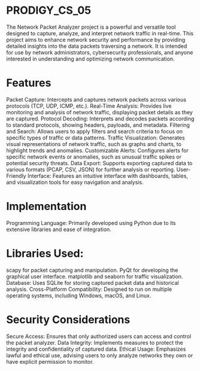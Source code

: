 # PRODIGY_CS_05

The Network Packet Analyzer project is a powerful and versatile tool designed to capture, analyze, and interpret network traffic in real-time. This project aims to enhance network security and performance by providing detailed insights into the data packets traversing a network. It is intended for use by network administrators, cybersecurity professionals, and anyone interested in understanding and optimizing network communication.

# Features
Packet Capture: Intercepts and captures network packets across various protocols (TCP, UDP, ICMP, etc.).
Real-Time Analysis: Provides live monitoring and analysis of network traffic, displaying packet details as they are captured.
Protocol Decoding: Interprets and decodes packets according to standard protocols, showing headers, payloads, and metadata.
Filtering and Search: Allows users to apply filters and search criteria to focus on specific types of traffic or data patterns.
Traffic Visualization: Generates visual representations of network traffic, such as graphs and charts, to highlight trends and anomalies.
Customizable Alerts: Configures alerts for specific network events or anomalies, such as unusual traffic spikes or potential security threats.
Data Export: Supports exporting captured data to various formats (PCAP, CSV, JSON) for further analysis or reporting.
User-Friendly Interface: Features an intuitive interface with dashboards, tables, and visualization tools for easy navigation and analysis.
# Implementation
Programming Language: Primarily developed using Python due to its extensive libraries and ease of integration.
# Libraries Used:
scapy for packet capturing and manipulation.
PyQt for developing the graphical user interface.
matplotlib and seaborn for traffic visualization.
Database: Uses SQLite for storing captured packet data and historical analysis.
Cross-Platform Compatibility: Designed to run on multiple operating systems, including Windows, macOS, and Linux.
# Security Considerations
Secure Access: Ensures that only authorized users can access and control the packet analyzer.
Data Integrity: Implements measures to protect the integrity and confidentiality of captured data.
Ethical Usage: Emphasizes lawful and ethical use, advising users to only analyze networks they own or have explicit permission to monitor.
